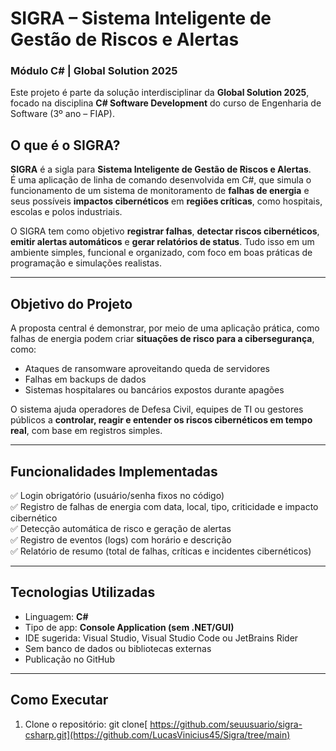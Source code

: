 ﻿# SIGRA – Sistema Inteligente de Gestão de Riscos e Alertas  
### Módulo C# | Global Solution 2025

Este projeto é parte da solução interdisciplinar da **Global Solution 2025**, focado na disciplina **C# Software Development** do curso de Engenharia de Software (3º ano – FIAP).

## O que é o SIGRA?

**SIGRA** é a sigla para **Sistema Inteligente de Gestão de Riscos e Alertas**.  
É uma aplicação de linha de comando desenvolvida em C#, que simula o funcionamento de um sistema de monitoramento de **falhas de energia** e seus possíveis **impactos cibernéticos** em **regiões críticas**, como hospitais, escolas e polos industriais.

O SIGRA tem como objetivo **registrar falhas**, **detectar riscos cibernéticos**, **emitir alertas automáticos** e **gerar relatórios de status**. Tudo isso em um ambiente simples, funcional e organizado, com foco em boas práticas de programação e simulações realistas.

---

## Objetivo do Projeto

A proposta central é demonstrar, por meio de uma aplicação prática, como falhas de energia podem criar **situações de risco para a cibersegurança**, como:

- Ataques de ransomware aproveitando queda de servidores
- Falhas em backups de dados
- Sistemas hospitalares ou bancários expostos durante apagões

O sistema ajuda operadores de Defesa Civil, equipes de TI ou gestores públicos a **controlar, reagir e entender os riscos cibernéticos em tempo real**, com base em registros simples.

---

## Funcionalidades Implementadas

✅ Login obrigatório (usuário/senha fixos no código)  
✅ Registro de falhas de energia com data, local, tipo, criticidade e impacto cibernético  
✅ Detecção automática de risco e geração de alertas  
✅ Registro de eventos (logs) com horário e descrição  
✅ Relatório de resumo (total de falhas, críticas e incidentes cibernéticos)

---

## Tecnologias Utilizadas

- Linguagem: **C#**
- Tipo de app: **Console Application (sem .NET/GUI)**
- IDE sugerida: Visual Studio, Visual Studio Code ou JetBrains Rider
- Sem banco de dados ou bibliotecas externas
- Publicação no GitHub

---

## Como Executar

1. Clone o repositório:
   git clone[ https://github.com/seuusuario/sigra-csharp.git](https://github.com/LucasVinicius45/Sigra/tree/main)
